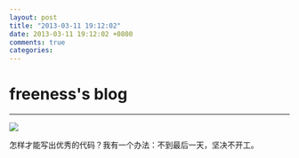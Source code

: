 ```yaml
---
layout: post
title: "2013-03-11 19:12:02"
date: 2013-03-11 19:12:02 +0800
comments: true
categories: 
---
```


# freeness's blog

----------

![](http://okqmqrbgo.bkt.clouddn.com/201303111912021.jpg)

>
怎样才能写出优秀的代码？我有一个办法：不到最后一天，坚决不开工。